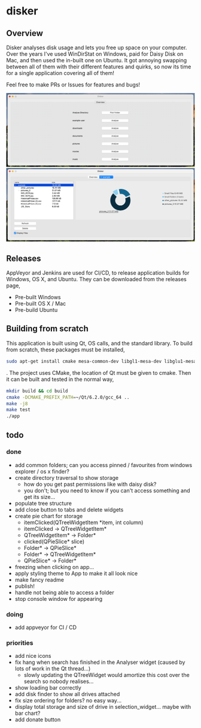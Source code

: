 # disker 
## Overview 
Disker analyses disk usage and lets you free up space on your computer. Over the years I've used WinDirStat on Windows, paid for Daisy Disk on Mac, and then used the in-built one on Ubuntu. It got annoying swapping between all of them with their different features and quirks, so now its time for a single application covering all of them! 

Feel free to make PRs or Issues for features and bugs! 

![overview](https://raw.githubusercontent.com/WillBrennan/disk_usage/master/assets/examples/overview.png)
![analyser](https://raw.githubusercontent.com/WillBrennan/disk_usage/master/assets/examples/analyser.png)

## Releases 
AppVeyor and Jenkins are used for CI/CD, to release application builds for Windows, OS X, and Ubuntu. They can be downloaded from the releases page, 

- Pre-built Windows
- Pre-built OS X  / Mac
- Pre-build Ubuntu

## Building from scratch
This application is built using Qt, OS calls, and the standard library. To build from scratch, these packages must be installed,

```bash
sudo apt-get install cmake mesa-common-dev libgl1-mesa-dev libglu1-mesa-dev
```
. The project uses CMake, the location of Qt must be given to cmake. Then it can be built and tested in the normal way, 

```bash
mkdir build && cd build
cmake -DCMAKE_PREFIX_PATH=~/Qt/6.2.0/gcc_64 ..
make -j8 
make test 
./app
```

## todo
### done 
- add common folders; can you access pinned / favourites from windows explorer / os x finder?
- create directory traversal to show storage
    * how do you get past permissions like with daisy disk?
    * you don't; but you need to know if you can't access something and get its size...
- populate tree structure 
- add close button to tabs and delete widgets
- create pie chart for storage
    - itemClicked(QTreeWidgetItem *item, int column)
    - itemClicked -> QTreeWidgetItem*
    - QTreeWidgetItem* -> Folder*
    - clicked(QPieSlice* slice)
    - Folder* -> QPieSlice*
    - Folder* -> QTreeWidgetItem*
    - QPieSlice* -> Folder*
- freezing when clicking on app...
- apply styling theme to App to make it all look nice
- make fancy readme
- publish!
- handle not being able to access a folder
- stop console window for appearing

### doing 
- add appveyor for CI / CD

### priorities
- add nice icons
- fix hang when search has finished in the Analyser widget (caused by lots of work in the Qt thread...)
    - slowly updating the QTreeWidget would amortize this cost over the search so nobody realises...
- show loading bar correctly
- add disk finder to show all drives attached
- fix size ordering for folders? no easy way...
- display total storage and size of drive in selection_widget... maybe with bar chart?
- add donate button